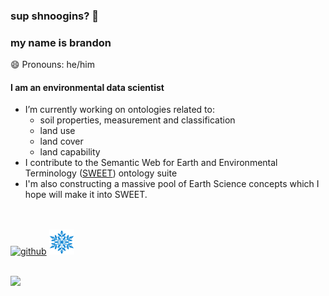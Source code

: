 ### sup shnoogins? 👋

### my name is brandon
😄 Pronouns: he/him
#### I am an environmental data scientist
- I’m currently working on ontologies related to:
    -  soil properties, measurement and classification
    -  land use
    -  land cover
    -  land capability
    <!-- -  sedimentary basin analysis  -->
- I contribute to the Semantic Web for Earth and Environmental Terminology (<a href='https://sweetonology.net'>SWEET</a>) ontology suite
- I'm also constructing a massive pool of Earth Science concepts which I hope will make it into SWEET.
<br />
<br />
<a href='https:/github.com/brandonnodnarb'><img src='https://cdn.jsdelivr.net/npm/simple-icons@3.0.1/icons/github.svg' alt='github' height='40'></a>
<a href='https://archiveprogram.github.com/'><img src='https://raw.githubusercontent.com/acervenky/animated-github-badges/master/assets/acbadge.gif' width='40' height='40'></a> 
<br />
<br />

![](https://komarev.com/ghpvc/?username=brandonnodnarb&color=23F23C)

<!--
**brandonnodnarb/brandonnodnarb** is a ✨ _special_ ✨ repository because its `README.md` (this file) appears on your GitHub profile.

Here are some ideas to get you started:

- 🔭 I’m currently working on ...
- 🌱 I’m currently learning ...
- 👯 I’m looking to collaborate on ...
- 🤔 I’m looking for help with ...
- 💬 Ask me about ...
- 📫 How to reach me: ...
- ⚡ Fun fact: ...
-->
